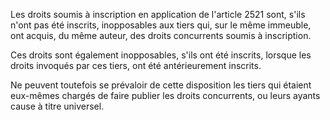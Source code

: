   
Les droits soumis à inscription en application de l'article 2521 sont, s'ils n'ont pas été inscrits, inopposables aux tiers qui, sur le même immeuble, ont acquis, du même auteur, des droits concurrents soumis à inscription.   

  
Ces droits sont également inopposables, s'ils ont été inscrits, lorsque les droits invoqués par ces tiers, ont été antérieurement inscrits.   

  
Ne peuvent toutefois se prévaloir de cette disposition les tiers qui étaient eux-mêmes chargés de faire publier les droits concurrents, ou leurs ayants cause à titre universel.  
